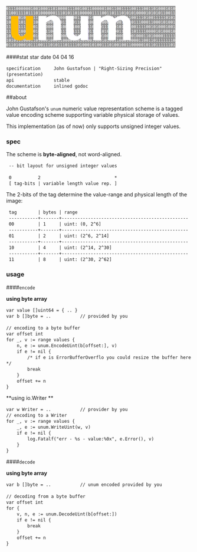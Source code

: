 ![image](./resources/unum-logo.png)

####stat
    star date         04 04 16

    specification     John Gustafson | "Right-Sizing Precision" (presentation) 
    api               stable 
    documentation     inlined godoc

##about

John Gustafson's `unum` numeric value representation scheme is a tagged value encoding scheme supporting variable physical storage of values. 

This implementation (as of now) only supports unsigned integer values.

### spec

The scheme is **byte-aligned**, not word-aligned.

     -- bit layout for unsigned integer values
     
     0          2                            *    
     [ tag-bits | variable length value rep. ]


The 2-bits of the tag determine the value-range and physical length of the image:


     tag        | bytes | range
     -----------+-------+------------------------------------------------
     00         | 1     | uint: (0, 2^6] 
     -----------+-------+------------------------------------------------
     01         | 2     | uint: (2^6, 2^14] 
     -----------+-------+------------------------------------------------
     10         | 4     | uint: (2^14, 2^30] 
     -----------+-------+------------------------------------------------
     11         | 8     | uint: (2^30, 2^62] 

### usage

####`encode`

**using byte array**

	var value []uint64 = { .. }         
    var b []byte = ..           // provided by you
    
    // encoding to a byte buffer
    var offset int
    for _, v := range values {
        n, e := unum.EncodeUint(b[offset:], v)
        if e != nil {
            /* if e is ErrorBufferOverflo you could resize the buffer here */
            break
        }
        offset += n
    }

**using io.Writer **
 
    var w Writer = ..           // provider by you
    // encoding to a Writer
	for _, v := range values {
		_, e := unum.WriteUint(w, v)
		if e != nil {
			log.Fatalf("err - %s - value:%0x", e.Error(), v)
		}
	}
	 
####`decode`

**using byte array**
 
    var b []byte = ..           // unum encoded provided by you
    
    // decoding from a byte buffer
    var offset int
    for {
        v, n, e := unum.DecodeUint(b[offset:])
        if e != nil {
            break 
        }
        offset += n
    }
 